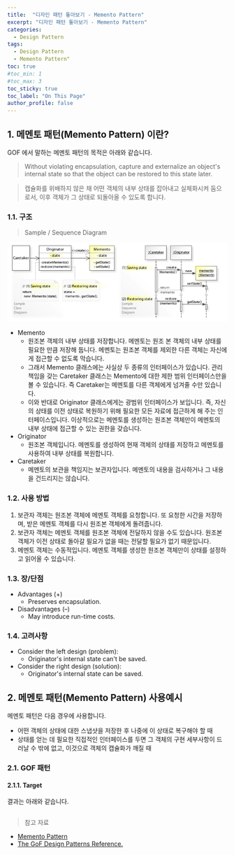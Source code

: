 ```yaml
---
title:  "디자인 패턴 톺아보기 - Memento Pattern"
excerpt: "디자인 패턴 톺아보기 - Memento Pattern"
categories:
  - Design Pattern
tags:
  - Design Pattern
  - Memento Pattern"
toc: true
#toc_min: 1
#toc_max: 3
toc_sticky: true
toc_label: "On This Page"
author_profile: false
---
```


## 1. 메멘토 패턴(Memento Pattern) 이란?

GOF 에서 말하는 메멘토 패턴의 목적은 아래와 같습니다.

> Without violating encapsulation, capture and externalize an object's internal state so that the object can be restored to this state later.
 
> 캡슐화를 위배하지 않은 채 어떤 객체의 내부 상태를 잡아내고 실체화시켜 둠으로서, 이후 객체가 그 상태로 되돌아올 수 있도록 합니다.

### 1.1. 구조

> Sample / Sequence Diagram

![image](/assets/images/design_pattern/memento_pattern.png)

* Memento
  * 원조본 객체의 내부 상태를 저장합니다. 메멘토는 원조 본 객체의 내부 상태를 필요한 만큼 저장해 둡니다. 메멘토는 원조본 객체를 제외한 다른 객체는 자신에게 접근할 수 없도록 막습니다.
  * 그래서 Memento 클래스에는 사실상 두 종류의 인터페이스가 있습니다. 관리 책임을 갖는 Caretaker 클래스는 Memento에 대한 제한 범위 인터페이스만을 볼 수 있습니다. 즉 Caretaker는 메멘토를 다른 객체에게 넘겨줄 수만 있습니다.
  * 이와 반대로 Originator 클래스에게는 광범위 인터페이스가 보입니다. 즉, 자신의 상태를 이전 상태로 복원하기 위해 필요한 모든 자료에 접근하게 해 주는 인터페이스입니다. 이상적으로는 메멘토를 생성하는 원조본 객체만이 메멘토의 내부 상태에 접근할 수 있는 권한을 갖습니다.
* Originator
  * 원조본 객체입니다. 메멘토를 생성하여 현재 객체의 상태를 저장하고 메멘토를 사용하여 내부 상태를 복원합니다.
* Caretaker
  * 메멘토의 보관을 책임지는 보관자입니다. 메멘토의 내용을 검사하거나 그 내용을 건드리지는 않습니다.

### 1.2. 사용 방법

1. 보관자 객체는 원조본 객체에 메멘토 객체를 요청합니다. 또 요청한 시간을 저장하며, 받은 메멘토 객체를 다시 원조본 객체에게 돌려줍니다.
2. 보관자 객체는 메멘토 객체를 원조본 객체에 전달하지 않을 수도 있습니다. 원조본 객체가 이전 상태로 돌아갈 필요가 없을 때는 전달할 필요가 없기 때문입니다.
3. 메멘토 객체는 수동적입니다. 메멘토 객체를 생성한 원조본 객체만이 상태를 설정하고 읽어올 수 있습니다.

### 1.3. 장/단점

* Advantages (+)
    * Preserves encapsulation.
* Disadvantages (–)
    * May introduce run-time costs.

### 1.4. 고려사항

* Consider the left design (problem):
    * Originator's internal state can't be saved. 
* Consider the right design (solution):
    * Originator's internal state can be saved.

## 2. 메멘토 패턴(Memento Pattern) 사용예시

메멘토 패턴은 다음 경우에 사용합니다.

* 어떤 객체의 상태에 대한 스냅샷을 저장한 후 나중에 이 상태로 복구해야 할 때
* 상태를 얻는 데 필요한 직접적인 인터페이스를 두면 그 객체의 구현 세부사항이 드러날 수 밖에 없고, 이것으로 객체의 캡슐화가 깨질 때

### 2.1. GOF 패턴

#### 2.1.1. Target

결과는 아래와 같습니다.

```
```

> 참고 자료

* [Memento Pattern](https://en.wikipedia.org/wiki/Memento_pattern)
* [The GoF Design Patterns Reference.](http://w3sdesign.com/index0100.php)

